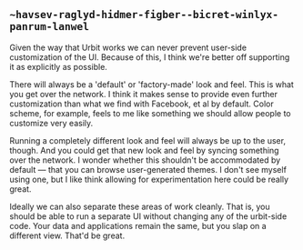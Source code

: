 ## `~havsev-raglyd-hidmer-figber--bicret-winlyx-panrum-lanwel`
Given the way that Urbit works we can never prevent user-side customization of the UI. Because of this, I think we're better off supporting it as explicitly as possible. 

There will always be a 'default' or 'factory-made' look and feel. This is what you get over the network. I think it makes sense to provide even further customization than what we find with Facebook, et al by default. Color scheme, for example, feels to me like something we should allow people to customize very easily.

Running a completely different look and feel will always be up to the user, though. And you could get that new look and feel by syncing something over the network. I wonder whether this shouldn't be accommodated by default — that you can browse user-generated themes. I don't see myself using one, but I like think allowing for experimentation here could be really great. 

Ideally we can also separate these areas of work cleanly. That is, you should be able to run a separate UI without changing any of the urbit-side code. Your data and applications remain the same, but you slap on a different view. That'd be great.
